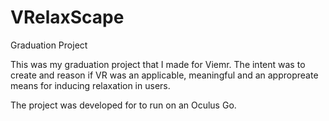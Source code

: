 # VRelaxScape
Graduation Project

This was my graduation project that I made for Viemr. The intent was to create and reason if VR was an applicable, meaningful and an appropreate means for inducing relaxation in users.

The project was developed for to run on an Oculus Go.

